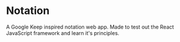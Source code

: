 **<h1>Notation</h1>**
A Google Keep inspired notation web app. 
Made to test out the React JavaScript framework and learn it's principles.
